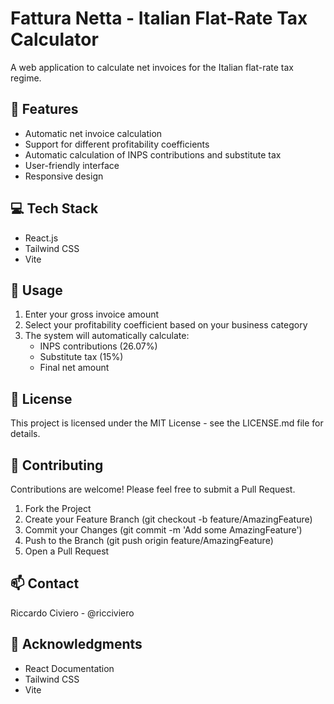 # Fattura Netta - Italian Flat-Rate Tax Calculator

A web application to calculate net invoices for the Italian flat-rate tax regime.

## 🚀 Features

- Automatic net invoice calculation
- Support for different profitability coefficients
- Automatic calculation of INPS contributions and substitute tax
- User-friendly interface
- Responsive design

## 💻 Tech Stack

- React.js
- Tailwind CSS
- Vite

## 🔧 Usage
1. Enter your gross invoice amount
2. Select your profitability coefficient based on your business category
3. The system will automatically calculate:
    - INPS contributions (26.07%)
    - Substitute tax (15%)
    - Final net amount


## 📄 License
This project is licensed under the MIT License - see the LICENSE.md file for details.

## 🤝 Contributing
Contributions are welcome! Please feel free to submit a Pull Request.

1. Fork the Project
2. Create your Feature Branch (git checkout -b feature/AmazingFeature)
3. Commit your Changes (git commit -m 'Add some AmazingFeature')
4. Push to the Branch (git push origin feature/AmazingFeature)
5. Open a Pull Request

## 📫 Contact
Riccardo Civiero - @ricciviero

## 🙏 Acknowledgments
- React Documentation
- Tailwind CSS
- Vite
